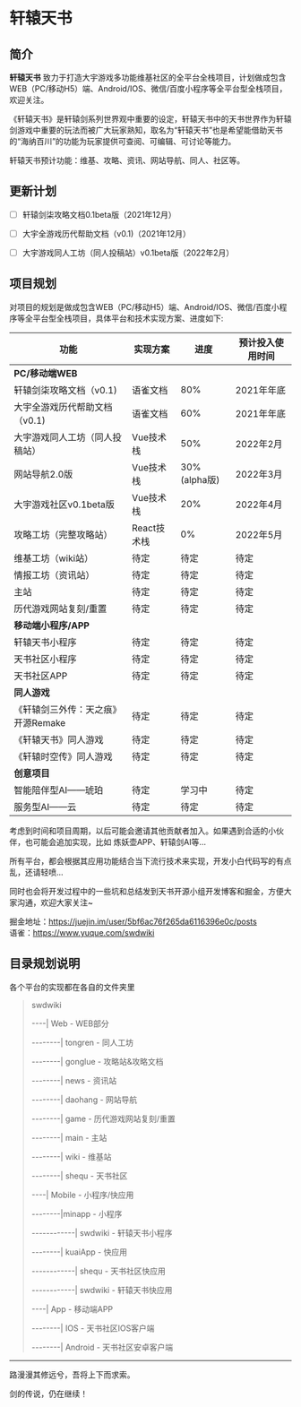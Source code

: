 # 轩辕天书

## 简介

<strong>轩辕天书</strong> 致力于打造大宇游戏多功能维基社区的全平台全栈项目，计划做成包含WEB（PC/移动H5）端、Android/IOS、微信/百度小程序等全平台型全栈项目，欢迎关注。

《轩辕天书》是轩辕剑系列世界观中重要的设定，轩辕天书中的天书世界作为轩辕剑游戏中重要的玩法而被广大玩家熟知，取名为“轩辕天书”也是希望能借助天书的“海纳百川”的功能为玩家提供可查阅、可编辑、可讨论等能力。

轩辕天书预计功能：维基、攻略、资讯、网站导航、同人、社区等。


## 更新计划
- [ ] 轩辕剑柒攻略文档0.1beta版（2021年12月）
- [ ] 大宇全游戏历代帮助文档（v0.1)（2021年12月）
- [ ] 大宇游戏同人工坊（同人投稿站）v0.1beta版（2022年2月）


## 项目规划

对项目的规划是做成包含WEB（PC/移动H5）端、Android/IOS、微信/百度小程序等全平台型全栈项目，具体平台和技术实现方案、进度如下:

| 功能         | 实现方案           | 进度   |预计投入使用时间|
| ------------ | ------------------ | ------ |---------|
|<strong>PC/移动端WEB</strong>|
| 轩辕剑柒攻略文档（v0.1)|语雀文档|80%|2021年年底|
| 大宇全游戏历代帮助文档（v0.1)|语雀文档|60%|2021年年底|
| 大宇游戏同人工坊（同人投稿站）|Vue技术栈|50%|2022年2月|
| 网站导航2.0版|Vue技术栈|30%(alpha版)|2022年3月|
| 大宇游戏社区v0.1beta版|Vue技术栈|20%|2022年4月|
| 攻略工坊（完整攻略站）|React技术栈|0%|2022年5月|
| 维基工坊（wiki站）|待定|待定|待定|
| 情报工坊（资讯站）|待定|待定|待定|
| 主站|待定|待定|待定|
| 历代游戏网站复刻/重置|待定|待定|待定|
|<strong>移动端小程序/APP</strong>|
|轩辕天书小程序|待定|待定|待定|
|天书社区小程序|待定|待定|待定|
|天书社区APP|待定|待定|待定|
|<strong>同人游戏</strong>|
|《轩辕剑三外传：天之痕》开源Remake|待定|待定|待定|
|《轩辕天书》同人游戏|待定|待定|待定|
|《轩辕时空传》同人游戏|待定|待定|待定|
|<strong>创意项目</strong>|
|智能陪伴型AI——琥珀|待定|学习中|待定|
|服务型AI——云|待定|待定|待定|


考虑到时间和项目周期，以后可能会邀请其他贡献者加入。如果遇到合适的小伙伴，也可能会追加实现，比如 炼妖壶APP、轩辕剑AI等…

所有平台，都会根据其应用功能结合当下流行技术来实现，开发小白代码写的有点乱，还请轻喷...

同时也会将开发过程中的一些坑和总结发到天书开源小组开发博客和掘金，方便大家沟通，欢迎大家关注~

掘金地址：https://juejin.im/user/5bf6ac76f265da6116396e0c/posts<br>
语雀：https://www.yuque.com/swdwiki <br>



## 目录规划说明

各个平台的实现都在各自的文件夹里

> swdwiki
>
> ----| Web  - WEB部分
>
> --------| tongren -   同人工坊
>
> --------| gonglue -  攻略站&攻略文档
>
> --------| news - 资讯站
>
> --------| daohang -  网站导航
>
> --------| game -  历代游戏网站复刻/重置
>
> --------| main -  主站
>
> --------| wiki -  维基站
>
> --------| shequ -  天书社区
>
> ----| Mobile -  小程序/快应用
>
> --------|minapp - 小程序
>
> ------------| swdwiki  - 轩辕天书小程序
>
> --------| kuaiApp  - 快应用
>
> ------------| shequ  - 天书社区快应用
>
> ------------| swdwiki  - 轩辕天书快应用
>
> ----| App  - 移动端APP
>
> --------| IOS  - 天书社区IOS客户端
>
> --------| Android  - 天书社区安卓客户端
>

---

路漫漫其修远兮，吾将上下而求索。

剑的传说，仍在继续！
